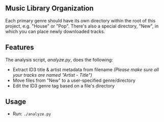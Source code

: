 ## Music Library Organization

Each primary genre should have its own directory within the root of this project, e.g. "House" or "Pop". There's also a special directory, "New", in which you can place newly downloaded tracks.

## Features

The analysis script, *analyze.py*, does the following:

- Extract ID3 title & artist metadata from filename *(Please make sure all your tracks are named "Artist - Title")*
- Move files from "New" to a user-specified genre/directory
- Edit the ID3 genre tag based on a file's directory

## Usage

- Run: ```./analyze.py```

